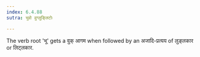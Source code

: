 ```yaml
---
index: 6.4.88
sutra: भुवो वुग्लुङ्लिटोः

---
```

The verb root 'भू' gets a वुक् आगम when followed by an अजादि-प्रत्यय of लुङ्लकार or लिट्लकार.